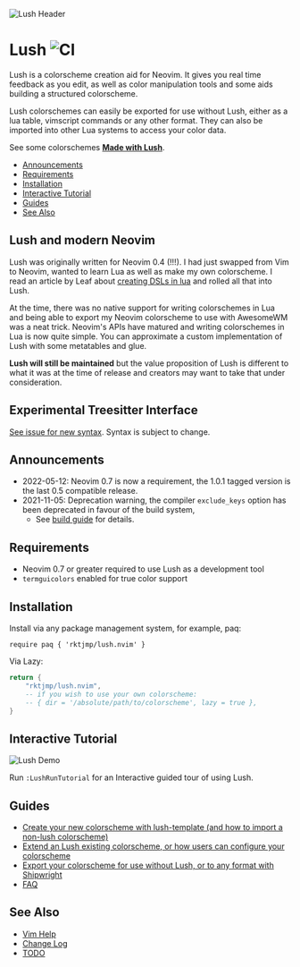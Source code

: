 ![Lush Header](../assets/images/header.gif)

Lush ![CI](https://github.com/rktjmp/lush.nvim/workflows/CI/badge.svg)
====

Lush is a colorscheme creation aid for Neovim. It gives you real time
feedback as you edit, as well as color manipulation tools and some aids
building a structured colorscheme.

Lush colorschemes can easily be exported for use without Lush, either as
a lua table, vimscript commands or any other format. They can also be
imported into other Lua systems to access your color data.

See some colorschemes [**Made with Lush**](made_with_lush/README.md#made-with-lush).

- [Announcements](#Announcements)
- [Requirements](#requirements)
- [Installation](#installation)
- [Interactive Tutorial](#interactive-tutorial)
- [Guides](#guides)
- [See Also](#see-also)

Lush and modern Neovim
---

Lush was originally written for Neovim 0.4 (!!!). I had just swapped from Vim
to Neovim, wanted to learn Lua as well as make my own colorscheme. I read an
article by Leaf about [creating DSLs in
lua](https://leafo.net/guides/dsl-in-lua.html) and rolled all that into Lush.

At the time, there was no native support for writing colorschemes in Lua and
being able to export my Neovim colorscheme to use with AwesomeWM was a neat
trick. Neovim's APIs have matured and writing colorschemes in Lua is now quite
simple. You can approximate a custom implementation of Lush with some
metatables and glue.

**Lush will still be maintained** but the value proposition of Lush is
different to what it was at the time of release and creators may want to take
that under consideration.

Experimental Treesitter Interface
---

[See issue for new syntax](https://github.com/rktjmp/lush.nvim/issues/109).
Syntax is subject to change.

Announcements
------------

- 2022-05-12: Neovim 0.7 is now a requirement, the 1.0.1 tagged version
  is the last 0.5 compatible release.
- 2021-11-05: Deprecation warning, the compiler `exclude_keys` option has been
  deprecated in favour of the build system,
  - See [build guide](BUILD.md) for details.

Requirements
------------

- Neovim 0.7 or greater required to use Lush as a development tool
- `termguicolors` enabled for true color support

Installation
------------

Install via any package management system, for example, paq:

```vim
require paq { 'rktjmp/lush.nvim' }
```

Via Lazy:

```lua
return {
    "rktjmp/lush.nvim",
    -- if you wish to use your own colorscheme:
    -- { dir = '/absolute/path/to/colorscheme', lazy = true },
}
```

Interactive Tutorial
---------------------

![Lush Demo](../assets/images/demo.gif)

Run `:LushRunTutorial` for an Interactive guided tour of using Lush.

Guides
------

- [Create your new colorscheme with lush-template (and how to import a non-lush colorscheme)](CREATE.md)
- [Extend an Lush existing colorscheme, or how users can configure your
  colorscheme](EXTEND.md)
- [Export your colorscheme for use without Lush, or to any format with Shipwright](BUILD.md)
- [FAQ](FAQ.md)

See Also
--------

- [Vim Help](doc/lush.txt)
- [Change Log](CHANGELOG.md)
- [TODO](TODO.md)
